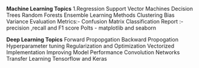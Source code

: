 **Machine Learning Topics**
1.Regression 
Support Vector Machines
Decision Trees
Random Forests
Ensemble Learning Methods
Clustering
Bias Variance
Evaluation Metrics:- Confusion Matrix
Classification Report :- precision ,recall and F1 score
Polts - matplotlib and seaborn


**Deep Learning Topics**
Forward Propopgation
Backward Propogation
Hyperparameter tuning
Regularization and Optimization
Vectorized Implementation
Improving Model Performance
Convolution Networks
Transfer Learning
Tensorflow and Keras 

